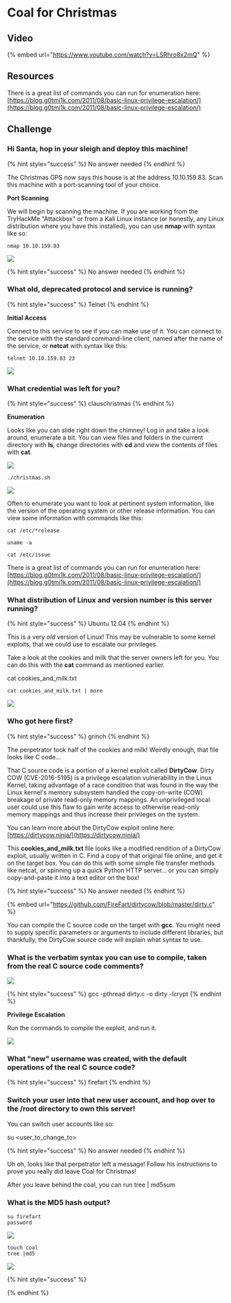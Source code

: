 # Coal for Christmas

## Video

{% embed url="https://www.youtube.com/watch?v=LSRhro8x2mQ" %}

## Resources

There is a great list of commands you can run for enumeration here: [https://blog.g0tmi1k.com/2011/08/basic-linux-privilege-escalation/](https://blog.g0tmi1k.com/2011/08/basic-linux-privilege-escalation/)

## Challenge

### Hi Santa, hop in your sleigh and deploy this machine!

{% hint style="success" %}
No answer needed
{% endhint %}

The Christmas GPS now says this house is at the address 10.10.159.83. Scan this machine with a port-scanning tool of your choice.

**Port Scanning**

We will begin by scanning the machine. If you are working from the TryHackMe "Attackbox" or from a Kali Linux instance \(or honestly, any Linux distribution where you have this installed\), you can use **nmap** with syntax like so:

```text
nmap 10.10.159.83
```

![](../.gitbook/assets/image%20%2889%29.png)

{% hint style="success" %}
No answer needed
{% endhint %}

### What old, deprecated protocol and service is running?

{% hint style="success" %}
Telnet
{% endhint %}

**Initial Access**

Connect to this service to see if you can make use of it. You can connect to the service with the standard command-line client, named after the name of the service, or **netcat** with syntax like this:

```text
telnet 10.10.159.83 23
```

![](../.gitbook/assets/image%20%2886%29.png)

### What credential was left for you? 

{% hint style="success" %}
clauschristmas
{% endhint %}

**Enumeration**

Looks like you can slide right down the chimney! Log in and take a look around, enumerate a bit. You can view files and folders in the current directory with **ls**, change directories with **cd** and view the contents of files with **cat**.

![](../.gitbook/assets/image%20%2892%29.png)

```text
./christmas.sh
```

![](../.gitbook/assets/image%20%2888%29.png)

Often to enumerate you want to look at pertinent system information, like the version of the operating system or other release information. You can view some information with commands like this:

```text
cat /etc/*release
```

```text
uname -a 
```

```text
cat /etc/issue 
```

There is a great list of commands you can run for enumeration here: [https://blog.g0tmi1k.com/2011/08/basic-linux-privilege-escalation/](https://blog.g0tmi1k.com/2011/08/basic-linux-privilege-escalation/)

### What distribution of Linux and version number is this server running?

{% hint style="success" %}
Ubuntu 12.04
{% endhint %}

This is a very _old_ version of Linux! This may be vulnerable to some kernel exploits, that we could use to escalate our privileges.

Take a look at the cookies and milk that the server owners left for you. You can do this with the **cat** command as mentioned earlier.

cat cookies\_and\_milk.txt

```text
cat cookies_and_milk.txt | more
```

![](../.gitbook/assets/image%20%2894%29.png)

### Who got here first?

{% hint style="success" %}
grinch
{% endhint %}

The perpetrator took half of the cookies and milk! Weirdly enough, that file looks like C code...

That C source code is a portion of a kernel exploit called **DirtyCow**. Dirty COW \(CVE-2016-5195\) is a privilege escalation vulnerability in the Linux Kernel, taking advantage of a race condition that was found in the way the Linux kernel's memory subsystem handled the copy-on-write \(COW\) breakage of private read-only memory mappings. An unprivileged local user could use this flaw to gain write access to otherwise read-only memory mappings and thus increase their privileges on the system.

You can learn more about the DirtyCow exploit online here: [https://dirtycow.ninja/](https://dirtycow.ninja/)

This **cookies\_and\_milk.txt** file looks like a modified rendition of a DirtyCow exploit, usually written in C. Find a copy of that original file online, and get it on the target box. You can do this with some simple file transfer methods like netcat, or spinning up a quick Python HTTP server... or you can simply copy-and-paste it into a text editor on the box!

{% hint style="success" %}
No answer needed
{% endhint %}

{% embed url="https://github.com/FireFart/dirtycow/blob/master/dirty.c" %}

You can compile the C source code on the target with **gcc**. You might need to supply specific parameters or arguments to include different libraries, but thankfully, the DirtyCow source code will explain what syntax to use.

### What is the verbatim syntax you can use to compile, taken from the real C source code comments?

![](../.gitbook/assets/image%20%2891%29.png)

{% hint style="success" %}
gcc -pthread dirty.c -o dirty -lcrypt
{% endhint %}

**Privilege Escalation**

Run the commands to compile the exploit, and run it.

![](../.gitbook/assets/image%20%2887%29.png)

### What "new" username was created, with the default operations of the real C source code? 

{% hint style="success" %}
firefart
{% endhint %}

### Switch your user into that new user account, and hop over to the /root directory to own this server!

You can switch user accounts like so:

su &lt;user\_to\_change\_to&gt;

{% hint style="success" %}
No answer needed
{% endhint %}

Uh oh, looks like that perpetrator left a message! Follow his instructions to prove you really did leave Coal for Christmas!

After you leave behind the coal, you can run tree \| md5sum

### What is the MD5 hash output?

```text
su firefart
password

```

![](../.gitbook/assets/image%20%2885%29.png)

```text
touch coal
tree |md5
```

![](../.gitbook/assets/image%20%2890%29.png)

{% hint style="success" %}

{% endhint %}

